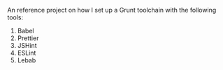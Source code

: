 An reference project on how I set up a Grunt toolchain with the following tools:

1. Babel
2. Prettier
3. JSHint
4. ESLint
5. Lebab
